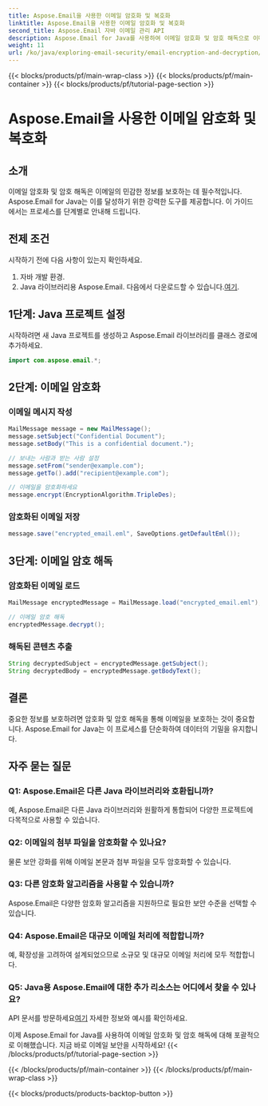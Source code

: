 ```yaml
---
title: Aspose.Email을 사용한 이메일 암호화 및 복호화
linktitle: Aspose.Email을 사용한 이메일 암호화 및 복호화
second_title: Aspose.Email 자바 이메일 관리 API
description: Aspose.Email for Java를 사용하여 이메일 암호화 및 암호 해독으로 이메일을 보호하는 방법을 알아보세요. 단계별 가이드, 소스 코드, FAQ가 포함되어 있습니다.
weight: 11
url: /ko/java/exploring-email-security/email-encryption-and-decryption/
---
```


{{< blocks/products/pf/main-wrap-class >}}
{{< blocks/products/pf/main-container >}}
{{< blocks/products/pf/tutorial-page-section >}}

# Aspose.Email을 사용한 이메일 암호화 및 복호화


## 소개

이메일 암호화 및 암호 해독은 이메일의 민감한 정보를 보호하는 데 필수적입니다. Aspose.Email for Java는 이를 달성하기 위한 강력한 도구를 제공합니다. 이 가이드에서는 프로세스를 단계별로 안내해 드립니다.

## 전제 조건

시작하기 전에 다음 사항이 있는지 확인하세요.

1. 자바 개발 환경.
2.  Java 라이브러리용 Aspose.Email. 다음에서 다운로드할 수 있습니다.[여기](https://releases.aspose.com/email/java/).

## 1단계: Java 프로젝트 설정

시작하려면 새 Java 프로젝트를 생성하고 Aspose.Email 라이브러리를 클래스 경로에 추가하세요.

```java
import com.aspose.email.*;
```

## 2단계: 이메일 암호화

### 이메일 메시지 작성

```java
MailMessage message = new MailMessage();
message.setSubject("Confidential Document");
message.setBody("This is a confidential document.");

// 보내는 사람과 받는 사람 설정
message.setFrom("sender@example.com");
message.getTo().add("recipient@example.com");

// 이메일을 암호화하세요
message.encrypt(EncryptionAlgorithm.TripleDes);
```

### 암호화된 이메일 저장

```java
message.save("encrypted_email.eml", SaveOptions.getDefaultEml());
```

## 3단계: 이메일 암호 해독

### 암호화된 이메일 로드

```java
MailMessage encryptedMessage = MailMessage.load("encrypted_email.eml");

// 이메일 암호 해독
encryptedMessage.decrypt();
```

### 해독된 콘텐츠 추출

```java
String decryptedSubject = encryptedMessage.getSubject();
String decryptedBody = encryptedMessage.getBodyText();
```

## 결론

중요한 정보를 보호하려면 암호화 및 암호 해독을 통해 이메일을 보호하는 것이 중요합니다. Aspose.Email for Java는 이 프로세스를 단순화하여 데이터의 기밀을 유지합니다.

## 자주 묻는 질문

### Q1: Aspose.Email은 다른 Java 라이브러리와 호환됩니까?

예, Aspose.Email은 다른 Java 라이브러리와 원활하게 통합되어 다양한 프로젝트에 다목적으로 사용할 수 있습니다.

### Q2: 이메일의 첨부 파일을 암호화할 수 있나요?

물론 보안 강화를 위해 이메일 본문과 첨부 파일을 모두 암호화할 수 있습니다.

### Q3: 다른 암호화 알고리즘을 사용할 수 있습니까?

Aspose.Email은 다양한 암호화 알고리즘을 지원하므로 필요한 보안 수준을 선택할 수 있습니다.

### Q4: Aspose.Email은 대규모 이메일 처리에 적합합니까?

예, 확장성을 고려하여 설계되었으므로 소규모 및 대규모 이메일 처리에 모두 적합합니다.

### Q5: Java용 Aspose.Email에 대한 추가 리소스는 어디에서 찾을 수 있나요?

 API 문서를 방문하세요[여기](https://reference.aspose.com/email/java/) 자세한 정보와 예시를 확인하세요.

이제 Aspose.Email for Java를 사용하여 이메일 암호화 및 암호 해독에 대해 포괄적으로 이해했습니다. 지금 바로 이메일 보안을 시작하세요!
{{< /blocks/products/pf/tutorial-page-section >}}

{{< /blocks/products/pf/main-container >}}
{{< /blocks/products/pf/main-wrap-class >}}

{{< blocks/products/products-backtop-button >}}

